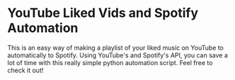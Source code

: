 # YouTube Liked Vids and Spotify Automation

This is an easy way of making a playlist of your liked music on YouTube to automatically to Spotify. Using YouTube's and Spotify's API, you can save a lot of time with this really simple python automation script. Feel free to check it out! 
